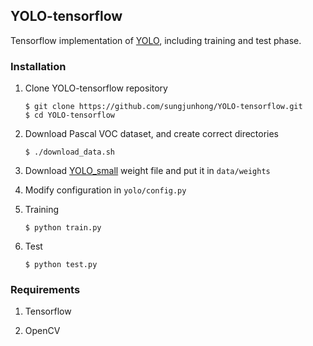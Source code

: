 ## YOLO-tensorflow

Tensorflow implementation of [YOLO](https://arxiv.org/pdf/1506.02640.pdf), including training and test phase.

### Installation

1. Clone YOLO-tensorflow repository
	```Shell
	$ git clone https://github.com/sungjunhong/YOLO-tensorflow.git
    $ cd YOLO-tensorflow
	```

2. Download Pascal VOC dataset, and create correct directories
	```Shell
	$ ./download_data.sh
	```

3. Download [YOLO_small](https://drive.google.com/file/d/0B5aC8pI-akZUNVFZMmhmcVRpbTA/view?usp=sharing)
weight file and put it in `data/weights`

4. Modify configuration in `yolo/config.py`

5. Training
	```Shell
	$ python train.py
	```

6. Test
	```Shell
	$ python test.py
	```

### Requirements
1. Tensorflow

2. OpenCV
